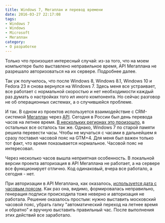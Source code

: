 ```yaml
---
title: Windows 7, Мегаплан и перевод времени
date: 2016-03-27 22:17:08
tags:
- Windows 7
- Windows
- Microsoft
- Мегаплан
category:
- О разработке
---
```


Только что произошел интересный случай: из-за того, что на моем компьютере было выставлено неправильное время, API Мегаплана не разрешало авторизоваться на их сервере. Подробнее далее. <!--more-->

Так уж получилось, что после Windows 8, Windows 8.1, Windows 10 и Fedora 23 я снова вернулся на Windows 7. Здесь меня все устраивает, все работает с нормальной скоростью и нет необходимости каждый раз думать о настройках того ил иного компонента. Но сейчас разговор не об операционных системах, а о случившейся проблеме. 

И так. В одном из проектов используется взаимодействие с CRM-системой [Мегаплан](http://megaplan.ru) через [API](https://help.megaplan.ru/API). Сегодня в России был день перевода часов на летнее время. [В нескольких регионах это произошло](http://ria.ru/society/20160327/1397862013.html), в остальных все осталось так же. Однако, Windows 7 по старой памяти решила перевести часы. Чтобы не мучаться с часами в дальнейшем я сразу поставил часовой пояс на GTM+4. Для меня был важен только тот факт, что время показывается нормальное. Часовой пояс не интересовал.

Через несколько часов вышла неприятная особенность. В локальной версии проекта авторизация в API Мегаплана не работает, а на сервере все функционирует отлично. Код одинаковый, вчера все работало, а сегодня - нет. 

При авторизации в API Мегаплана, как оказалось, [используется дата с часовым поясом](https://help.megaplan.ru/API_authentication). Как раз она, видимо, формировалась неправильно, генерация подписи происходила тоже неверно и авторизация не работала. Решение оказалось простым: нужно выставить московский часовой пояс, убрать галку "автоматический переход на летнее время и обратно" и вручную выставить правильный час. После выполнения этих действий все заработало. 
